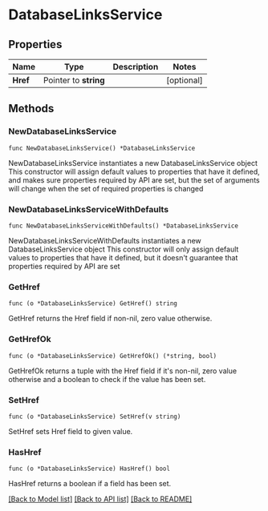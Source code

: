# DatabaseLinksService

## Properties

Name | Type | Description | Notes
------------ | ------------- | ------------- | -------------
**Href** | Pointer to **string** |  | [optional] 

## Methods

### NewDatabaseLinksService

`func NewDatabaseLinksService() *DatabaseLinksService`

NewDatabaseLinksService instantiates a new DatabaseLinksService object
This constructor will assign default values to properties that have it defined,
and makes sure properties required by API are set, but the set of arguments
will change when the set of required properties is changed

### NewDatabaseLinksServiceWithDefaults

`func NewDatabaseLinksServiceWithDefaults() *DatabaseLinksService`

NewDatabaseLinksServiceWithDefaults instantiates a new DatabaseLinksService object
This constructor will only assign default values to properties that have it defined,
but it doesn't guarantee that properties required by API are set

### GetHref

`func (o *DatabaseLinksService) GetHref() string`

GetHref returns the Href field if non-nil, zero value otherwise.

### GetHrefOk

`func (o *DatabaseLinksService) GetHrefOk() (*string, bool)`

GetHrefOk returns a tuple with the Href field if it's non-nil, zero value otherwise
and a boolean to check if the value has been set.

### SetHref

`func (o *DatabaseLinksService) SetHref(v string)`

SetHref sets Href field to given value.

### HasHref

`func (o *DatabaseLinksService) HasHref() bool`

HasHref returns a boolean if a field has been set.


[[Back to Model list]](../README.md#documentation-for-models) [[Back to API list]](../README.md#documentation-for-api-endpoints) [[Back to README]](../README.md)


